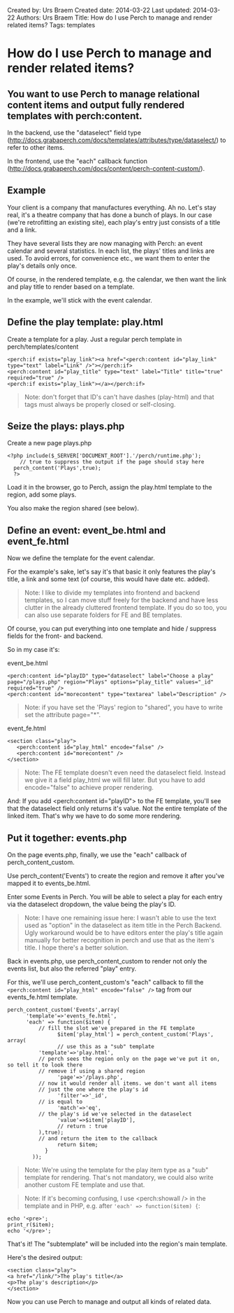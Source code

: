 Created by: Urs Braem
Created date: 2014-03-22
Last updated: 2014-03-22
Authors: Urs Braem
Title: How do I use Perch to manage and render related items?
Tags: templates

# How do I use Perch to manage and render related items?

## You want to use Perch to manage relational content items and output fully rendered templates with perch:content.

In the backend, use the "dataselect" field type (http://docs.grabaperch.com/docs/templates/attributes/type/dataselect/) to refer to other items.

In the frontend, use the "each" callback function (http://docs.grabaperch.com/docs/content/perch-content-custom/).

## Example

Your client is a company that manufactures everything. Ah no. Let's stay real, it's a theatre company that has done a bunch of plays. In our case (we're retrofitting an existing site), each play's entry just consists of a title and a link.

They have several lists they are now managing with Perch: an event calendar and several statistics. In each list, the plays' titles and links are used. To avoid errors, for convenience etc., we want them to enter the play's details only once.

Of course, in the rendered template, e.g. the calendar, we then want the link and play title to render based on a template.

In the example, we'll stick with the event calendar.

## Define the play template: play.html

Create a template for a play. Just a regular perch template in perch/templates/content

```
<perch:if exists="play_link"><a href="<perch:content id="play_link" type="text" label="Link" />"></perch:if>
<perch:content id="play_title" type="text" label="Title" title="true" required="true" />
<perch:if exists="play_link"></a></perch:if>
```

> Note: don't forget that ID's can't have dashes (play-html) and that tags must always be properly closed or self-closing.


## Seize the plays: plays.php

Create a new page plays.php

```
<?php include($_SERVER['DOCUMENT_ROOT'].'/perch/runtime.php');
	// true to suppress the output if the page should stay here
  perch_content('Plays',true); 
  ?>
```

Load it in the browser, go to Perch, assign the play.html template to the region, add some plays.

You also make the region shared (see below).

## Define an event: event_be.html and event_fe.html

Now we define the template for the event calendar. 

For the example's sake, let's say it's that basic it only features the play's title, a link and some text (of course, this would have date etc. added).

> Note: I like to divide my templates into frontend and backend templates, so I can move stuff freely for the backend and have less clutter in the already cluttered frontend template. If you do so too, you can also use separate folders for FE and BE templates.

Of course, you can put everything into one template and hide / suppress fields for the front- and backend.

So in my case it's:

event_be.html
```
<perch:content id="playID" type="dataselect" label="Choose a play" page="/plays.php" region="Plays" options="play_title" values="_id" required="true" />
<perch:content id="morecontent" type="textarea" label="Description" />
```

> Note: if you have set the 'Plays' region to "shared", you have to write set the attribute page="*".

event_fe.html
```
<section class="play">
   <perch:content id="play_html" encode="false" />
   <perch:content id="morecontent" />
</section>
```

> Note: The FE template doesn't even need the dataselect field. Instead we give it a field play_html we will fill later. But you have to add encode="false" to achieve proper rendering.

And: If you add <perch:content id="playID"> to the FE template, you'll see that the dataselect field only returns it's value. Not the entire template of the linked item. That's why we have to do some more rendering.

## Put it together: events.php

On the page events.php, finally, we use the "each" callback of perch_content_custom.

Use perch_content('Events') to create the region and remove it after you've mapped it to events_be.html.

Enter some Events in Perch. You will be able to select a play for each entry via the dataselect dropdown, the value being the play's ID.

> Note: I have one remaining issue here: I wasn't able to use the text used as "option" in the dataselect as item title in the Perch Backend. Ugly workaround would be to have editors enter the play's title again manually for better recognition in perch and use that as the item's title. I hope there's a better solution. 

Back in events.php, use perch_content_custom to render not only the events list, but also the referred "play" entry.

For this, we'll use perch_content_custom's "each" callback to fill the ```<perch:content id="play_html" encode="false" />``` tag from our events_fe.html template.

```
perch_content_custom('Events',array(
	  'template'=>'events_fe.html',
	  'each' => function($item) {
          // fill the slot we've prepared in the FE template
		  		$item['play_html'] = perch_content_custom('Plays', array(
		  		// use this as a "sub" template
          'template'=>'play.html',
          // perch sees the region only on the page we've put it on, so tell it to look there
          // remove if using a shared region
		  		'page'=>'/plays.php',
          // now it would render all items. we don't want all items
          // just the one where the play's id
		  		'filter'=>'_id',
          // is equal to
		  		'match'=>'eq',
          // the play's id we've selected in the dataselect
		  		'value'=>$item['playID'],
	  			// return : true
          ),true);
          // and return the item to the callback
		  		return $item;
		  	}
	  	));
```

> Note: We're using the template for the play item type as a "sub" template for rendering. That's not mandatory, we could also write another custom FE template and use that.

> Note: If it's becoming confusing, I use <perch:showall /> in the template and in PHP, e.g. after `'each' => function($item) {`:

```
echo '<pre>';
print_r($item);
echo '</pre>'; 
```

That's it! The "subtemplate" will be included into the region's main template.

Here's the desired output:

```
<section class="play">
<a href="/link/">The play's title</a>
<p>The play's description</p>
</section>
```

Now you can use Perch to manage and output all kinds of related data.











